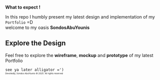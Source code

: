 **What to expect !**

In this repo I humbly present my latest design and implementation of my `Portfolio` =D
</br>
welcome to my oasis **SondosAbuYounis** 

**Explore the Design** 
-----
Feel free to explore the **wireframe**, **mockup** and **prototype** of my latest Portfolio

`see ya later alligator =')`
</br>
<sub><sup><sub><sup> Devotedly, Sondos AbuYounis &copy; 2025. All rights reserved </sup></sub></sup></sub>